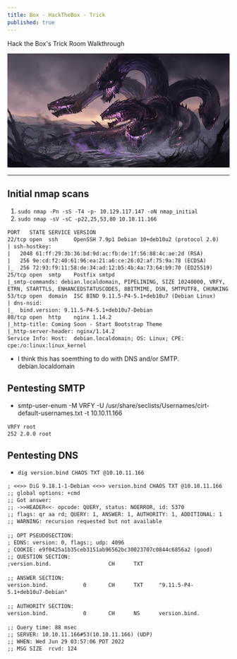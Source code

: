 ```yaml
---
title: Box - HackTheBox - Trick
published: true
---
```


Hack the Box's Trick Room Walkthrough

![](/assets/hydra.jpeg)

* * *

## Initial nmap scans

1. ``sudo nmap -Pn -sS -T4 -p- 10.129.117.147 -oN nmap_initial``
2. ``sudo nmap -sV -sC -p22,25,53,80 10.10.11.166``

```shell
PORT   STATE SERVICE VERSION
22/tcp open  ssh     OpenSSH 7.9p1 Debian 10+deb10u2 (protocol 2.0)
| ssh-hostkey: 
|   2048 61:ff:29:3b:36:bd:9d:ac:fb:de:1f:56:88:4c:ae:2d (RSA)
|   256 9e:cd:f2:40:61:96:ea:21:a6:ce:26:02:af:75:9a:78 (ECDSA)
|_  256 72:93:f9:11:58:de:34:ad:12:b5:4b:4a:73:64:b9:70 (ED25519)
25/tcp open  smtp    Postfix smtpd
|_smtp-commands: debian.localdomain, PIPELINING, SIZE 10240000, VRFY, ETRN, STARTTLS, ENHANCEDSTATUSCODES, 8BITMIME, DSN, SMTPUTF8, CHUNKING
53/tcp open  domain  ISC BIND 9.11.5-P4-5.1+deb10u7 (Debian Linux)
| dns-nsid: 
|_  bind.version: 9.11.5-P4-5.1+deb10u7-Debian
80/tcp open  http    nginx 1.14.2
|_http-title: Coming Soon - Start Bootstrap Theme
|_http-server-header: nginx/1.14.2
Service Info: Host:  debian.localdomain; OS: Linux; CPE: cpe:/o:linux:linux_kernel
```

- I think this has soemthing to do with DNS and/or SMTP. debian.localdomain

## Pentesting SMTP 

- smtp-user-enum -M VRFY -U /usr/share/seclists/Usernames/cirt-default-usernames.txt -t 10.10.11.166 

```shell
VRFY root
252 2.0.0 root
```



## Pentesting DNS

- ``dig version.bind CHAOS TXT @10.10.11.166``

```shell 
; <<>> DiG 9.18.1-1-Debian <<>> version.bind CHAOS TXT @10.10.11.166
;; global options: +cmd
;; Got answer:
;; ->>HEADER<<- opcode: QUERY, status: NOERROR, id: 5370
;; flags: qr aa rd; QUERY: 1, ANSWER: 1, AUTHORITY: 1, ADDITIONAL: 1
;; WARNING: recursion requested but not available

;; OPT PSEUDOSECTION:
; EDNS: version: 0, flags:; udp: 4096
; COOKIE: e9f0425a1b35ceb3151ab96562bc30023707c0844c6856a2 (good)
;; QUESTION SECTION:
;version.bind.                  CH      TXT

;; ANSWER SECTION:
version.bind.           0       CH      TXT     "9.11.5-P4-5.1+deb10u7-Debian"

;; AUTHORITY SECTION:
version.bind.           0       CH      NS      version.bind.

;; Query time: 88 msec
;; SERVER: 10.10.11.166#53(10.10.11.166) (UDP)
;; WHEN: Wed Jun 29 03:57:06 PDT 2022
;; MSG SIZE  rcvd: 124

```




